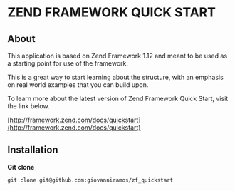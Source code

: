 ZEND FRAMEWORK QUICK START
======================

## About ##

This application is based on Zend Framework 1.12 and meant to be used as a starting point for use of the framework.

This is a great way to start learning about the structure, with an emphasis on real world examples that you can build upon.

To learn more about the latest version of Zend Framework Quick Start, visit the link below.

[http://framework.zend.com/docs/quickstart](http://framework.zend.com/docs/quickstart)


## Installation ##

**Git clone**

    git clone git@github.com:giovanniramos/zf_quickstart